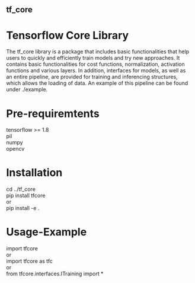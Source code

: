 ## tf_core
# Tensorflow Core Library

The tf_core library is a package that includes basic functionalities that help users to quickly and efficiently train models and try new approaches. It contains basic functionalities for cost functions, normalization, activation functions and various layers. In addition, interfaces for models, as well as an entire pipeline, are provided for training and inferencing structures, which allows the loading of data. An example of this pipeline can be found under ./example.

# Pre-requiremtents
tensorflow >= 1.8 \
pil \
numpy \
opencv

# Installation 
cd ../tf_core \
pip install tfcore \
or \
pip install -e .

# Usage-Example
import tfcore \
or \
import tfcore as tfc \
or \
from tfcore.interfaces.ITraining import *
